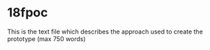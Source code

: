 # 18fpoc
This is the text file which describes the approach used to create the prototype (max 750 words)
